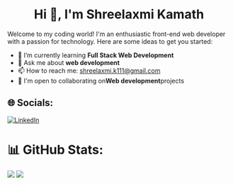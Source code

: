<h1 align="center">Hi 👋, I'm Shreelaxmi Kamath</h1>

Welcome to my coding world! I'm an enthusiastic front-end web developer with a passion for technology.
Here are some ideas to get you started:

- 🌱 I’m currently learning **Full Stack Web Development**
- 💬 Ask me about **web development**
- 📫 How to reach me: [shreelaxmi.k111@gmail.com](mailto:shreelaxmi.k111@gmail.com)
- 🤝 I'm open to collaborating on**Web development**projects <br/>


## 🌐 Socials:
[![LinkedIn](https://img.shields.io/badge/LinkedIn-%230077B5.svg?logo=linkedin&logoColor=white)](https://linkedin.com/in/)

# 📊 GitHub Stats:
![](https://github-contributor-stats.vercel.app/api?username=shreelaxmikamath&limit=5&theme=dark&combine_all_yearly_contributions=true)
![](https://github-readme-stats.vercel.app/api/top-langs/?username=shreelaxmikamath&theme=dark&hide_border=false&include_all_commits=false&count_private=false&layout=compact)
